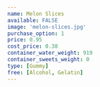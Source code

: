 ```yaml
---
name: Melon Slices
available: FALSE
image: 'melon-slices.jpg'
purchase_option: 1
price: 0.95
cost_price: 0.38
container_water_weight: 919
container_sweets_weight: 0
type: [Gummy]
free: [Alcohol, Gelatin]
---
```

